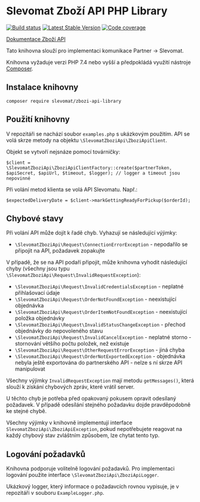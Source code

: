 Slevomat Zboží API PHP Library
======================

[![Build status](https://github.com/slevomat/zbozi-api-php-library/workflows/Build/badge.svg?branch=master)](https://github.com/slevomat/zbozi-api-php-library/actions?query=workflow%3ABuild+branch%3Amaster)
[![Latest Stable Version](https://img.shields.io/packagist/v/slevomat/zbozi-api-library.svg)](https://packagist.org/packages/slevomat/zbozi-api-library)
[![Code coverage](https://codecov.io/gh/slevomat/zbozi-api-php-library/branch/master/graph/badge.svg)](https://codecov.io/gh/slevomat/zbozi-api-php-library)

[Dokumentace Zboží API](https://www.slevomat.cz/partner/zbozi-api)

Tato knihovna slouží pro implementaci komunikace Partner -> Slevomat.

Knihovna vyžaduje verzi PHP 7.4 nebo vyšší a předpokládá využití nástroje [Composer](https://getcomposer.org/).

Instalace knihovny
--------------------

```
composer require slevomat/zbozi-api-library
```

Použití knihovny
--------------------

V repozitáři se nachází soubor `examples.php` s ukázkovým použitím. API se volá skrze metody na objektu `\SlevomatZboziApi\ZboziApiClient`.

Objekt se vytvoří nejsnáze pomocí továrničky:

```
$client = \SlevomatZboziApi\ZboziApiClientFactory::create($partnerToken, $apiSecret, $apiUrl, $timeout, $logger); // logger a timeout jsou nepovinné
```

Při volání metod klienta se volá API Slevomatu. Např.:

```
$expectedDeliveryDate = $client->markGettingReadyForPickup($orderId);
```

Chybové stavy
----------------------

Při volání API může dojít k řadě chyb. Vyhazují se následující výjimky:

* `\SlevomatZboziApi\Request\ConnectionErrorException` - nepodařilo se připojit na API, požadavek zopakujte

V případě, že se na API podaří připojit, může knihovna vyhodit následující chyby (všechny jsou typu `\SlevomatZboziApi\Request\InvalidRequestException`):

* `\SlevomatZboziApi\Request\InvalidCredentialsException` - neplatné přihlašovací údaje
* `\SlevomatZboziApi\Request\OrderNotFoundException` - neexistující objednávka
* `\SlevomatZboziApi\Request\OrderItemNotFoundException` - neexistující položka objednávky
* `\SlevomatZboziApi\Request\InvalidStatusChangeException` - přechod objednávky do nepovoleného stavu
* `\SlevomatZboziApi\Request\InvalidCancelException` - neplatné storno - stornování většího počtu položek, než existuje
* `\SlevomatZboziApi\Request\OtherRequestErrorException` - jiná chyba
* `\SlevomatZboziApi\Request\OrderNotExportedException` - objednávka nebyla ještě exportována do partnerského API - nelze s ní skrze API manipulovat

Všechny výjimky `InvalidRequestException` mají metodu `getMessages()`, která slouží k získání chybových zpráv, které vrátil server.

U těchto chyb je potřeba před opakovaný pokusem opravit odesílaný požadavek. V případě odesílání stejného požadavku dojde pravděpodobně ke stejné chybě.

Všechny výjimky v knihovně implementují interface `SlevomatZboziApi\ZboziApiException`, pokud nepotřebujete reagovat na každý chybový stav zvláštním způsobem, lze chytat tento typ.

Logování požadavků
--------------------

Knihovna podporuje volitelně logování požadavků. Pro implementaci logování použite interface `\SlevomatZboziApi\ZboziApiLogger`.

Ukázkový logger, který informace o požadavcích rovnou vypisuje, je v repozitáři v souboru `ExampleLogger.php`.
